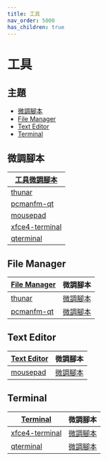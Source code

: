 ```yaml
---
title: 工具
nav_order: 5000
has_children: true
---
```



# 工具


## 主題

* [微調腳本](#微調腳本)
* [File Manager](#file-manager)
* [Text Editor](#text-editor)
* [Terminal](#terminal)




## 微調腳本

| [工具微調腳本](https://github.com/samwhelp/ultramarine-adjustment/tree/main/prototype/main/tool-config) |
| --- |
| [thunar](https://github.com/samwhelp/ultramarine-adjustment/tree/main/prototype/main/tool-config/part/thunar) |
| [pcmanfm-qt](https://github.com/samwhelp/ultramarine-adjustment/tree/main/prototype/main/tool-config/part/pcmanfm-qt) |
| [mousepad](https://github.com/samwhelp/ultramarine-adjustment/tree/main/prototype/main/tool-config/part/mousepad) |
| [xfce4-terminal](https://github.com/samwhelp/ultramarine-adjustment/tree/main/prototype/main/tool-config/part/xfce4-terminal) |
| [qterminal](https://github.com/samwhelp/ultramarine-adjustment/tree/main/prototype/main/tool-config/part/qterminal) |




## File Manager

| [File Manager](https://samwhelp.github.io/note-about-ultramarine/read/subject/tool/file-manager.html) | 微調腳本 |
| --- | --- |
| [thunar](https://samwhelp.github.io/note-about-ultramarine/read/subject/tool/file-manager/thunar.html) | [微調腳本](https://github.com/samwhelp/ultramarine-adjustment/tree/main/prototype/main/tool-config/part/thunar) |
| [pcmanfm-qt](https://samwhelp.github.io/note-about-ultramarine/read/subject/tool/file-manager/pcmanfm-qt.html) | [微調腳本](https://github.com/samwhelp/ultramarine-adjustment/tree/main/prototype/main/tool-config/part/pcmanfm-qt) |




## Text Editor

| [Text Editor](https://samwhelp.github.io/note-about-ultramarine/read/subject/tool/text-editor.html) | 微調腳本 |
| --- | --- |
| [mousepad](https://samwhelp.github.io/note-about-ultramarine/read/subject/tool/text-editor/mousepad.html) | [微調腳本](https://github.com/samwhelp/ultramarine-adjustment/tree/main/prototype/main/tool-config/part/mousepad) |




## Terminal

| [Terminal](https://samwhelp.github.io/note-about-ultramarine/read/subject/tool/terminal.html) | 微調腳本 |
| --- | --- |
| [xfce4-terminal](https://samwhelp.github.io/note-about-ultramarine/read/subject/tool/terminal/xfce4-terminal.html) | [微調腳本](https://github.com/samwhelp/ultramarine-adjustment/tree/main/prototype/main/tool-config/part/xfce4-terminal) |
| [qterminal](https://samwhelp.github.io/note-about-ultramarine/read/subject/tool/terminal/qterminal.html) | [微調腳本](https://github.com/samwhelp/ultramarine-adjustment/tree/main/prototype/main/tool-config/part/qterminal) |
